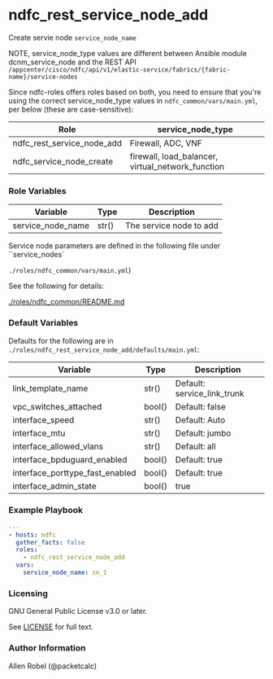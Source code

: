 # ndfc_rest_service_node_add

Create servie node ``service_node_name``

NOTE, service_node_type values are different between Ansible module
dcnm_service_node and the REST API ``/appcenter/cisco/ndfc/api/v1/elastic-service/fabrics/{fabric-name}/service-nodes``

Since ndfc-roles offers roles based on both, you need to ensure
that you're using the correct service_node_type values in ``ndfc_common/vars/main.yml``,
per below (these are case-sensitive):

Role                        | service_node_type
----------------------------|----------------------------------------
ndfc_rest_service_node_add  | Firewall, ADC, VNF
ndfc_service_node_create    | firewall, load_balancer, virtual_network_function

### Role Variables

Variable          | Type  | Description
------------------|-------|----------------------------------------
service_node_name | str() | The service node to add

Service node parameters are defined in the following file under ``service_nodes`

``./roles/ndfc_common/vars/main.yml``)

See the following for details:

[./roles/ndfc_common/README.md](https://github.com/allenrobel/ndfc-roles/tree/master/roles/ndfc_common/README.md)

### Default Variables

Defaults for the following are in ``./roles/ndfc_rest_service_node_add/defaults/main.yml``:

Variable                        | Type   | Description
--------------------------------|--------|----------------------------------------
link_template_name              | str()  | Default: service_link_trunk
vpc_switches_attached           | bool() | Default: false
interface_speed                 | str()  | Default: Auto
interface_mtu                   | str()  | Default: jumbo
interface_allowed_vlans         | str()  | Default: all
interface_bpduguard_enabled     | bool() | Default: true
interface_porttype_fast_enabled | bool() | Default: true
interface_admin_state           | bool() | true

### Example Playbook

```yaml
---
- hosts: ndfc
  gather_facts: false
  roles:
    - ndfc_rest_service_node_add
  vars:
    service_node_name: sn_1
```

### Licensing

GNU General Public License v3.0 or later.

See [LICENSE](https://www.gnu.org/licenses/gpl-3.0.txt) for full text.

### Author Information

Allen Robel (@packetcalc)

